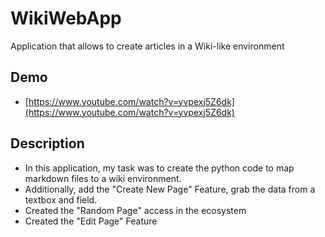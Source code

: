 # WikiWebApp
Application that allows to create articles in a Wiki-like environment

## Demo 

- [https://www.youtube.com/watch?v=yvpexj5Z6dk](https://www.youtube.com/watch?v=yvpexj5Z6dk)

## Description

- In this application, my task was to create the python code to map markdown files to a wiki environment.
- Additionally, add the "Create New Page" Feature, grab the data from a textbox and field.
- Created the "Random Page" access in the ecosystem
- Created the "Edit Page" Feature
